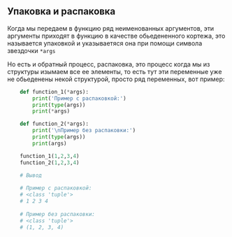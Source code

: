 Упаковка и распаковка
---

Когда мы передаем в функцию ряд неименованных аргументов, эти аргументы 
приходят в функцию в качестве обьедененного кортежа, это называется
упаковкой и указываетяся она при помощи символа звездочки `*args` 

Но есть и обратный процесс, распаковка, это процесс когда мы из структуры
изымаем все ее элементы, то есть тут эти переменные уже не обьеденены
некой структурой, просто ряд переменных, вот пример:

```python
    def function_1(*args):
        print('Пример с распаковкой:')
        print(type(args))
        print(*args)

    def function_2(*args):
        print('\nПример без распаковки:')
        print(type(args))
        print(args)

    function_1(1,2,3,4)
    function_2(1,2,3,4)

    # Вывод
    
    # Пример с распаковкой:
    # <class 'tuple'>
    # 1 2 3 4
    
    # Пример без распаковки:
    # <class 'tuple'>
    # (1, 2, 3, 4)
```
